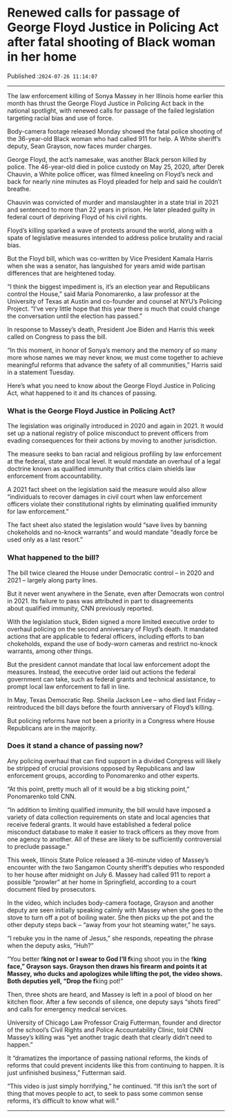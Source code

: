 # Renewed calls for passage of George Floyd Justice in Policing Act after fatal shooting of Black woman in her home

Published :`2024-07-26 11:14:07`

---

The law enforcement killing of Sonya Massey in her Illinois home earlier this month has thrust the George Floyd Justice in Policing Act back in the national spotlight, with renewed calls for passage of the failed legislation targeting racial bias and use of force.

Body-camera footage released Monday showed the fatal police shooting of the 36-year-old Black woman who had called 911 for help. A White sheriff’s deputy, Sean Grayson, now faces murder charges.

George Floyd, the act’s namesake, was another Black person killed by police. The 46-year-old died in police custody on May 25, 2020, after Derek Chauvin, a White police officer, was filmed kneeling on Floyd’s neck and back for nearly nine minutes as Floyd pleaded for help and said he couldn’t breathe.

Chauvin was convicted of murder and manslaughter in a state trial in 2021 and sentenced to more than 22 years in prison. He later pleaded guilty in federal court of depriving Floyd of his civil rights.

Floyd’s killing sparked a wave of protests around the world, along with a spate of legislative measures intended to address police brutality and racial bias.

But the Floyd bill, which was co-written by Vice President Kamala Harris when she was a senator, has languished for years amid wide partisan differences that are heightened today.

“I think the biggest impediment is, it’s an election year and Republicans control the House,” said Maria Ponomarenko, a law professor at the University of Texas at Austin and co-founder and counsel at NYU’s Policing Project. “I’ve very little hope that this year there is much that could change the conversation until the election has passed.”

In response to Massey’s death, President Joe Biden and Harris this week called on Congress to pass the bill.

“In this moment, in honor of Sonya’s memory and the memory of so many more whose names we may never know, we must come together to achieve meaningful reforms that advance the safety of all communities,” Harris said in a statement Tuesday.

Here’s what you need to know about the George Floyd Justice in Policing Act, what happened to it and its chances of passing.

### What is the George Floyd Justice in Policing Act?

The legislation was originally introduced in 2020 and again in 2021. It would set up a national registry of police misconduct to prevent officers from evading consequences for their actions by moving to another jurisdiction.

The measure seeks to ban racial and religious profiling by law enforcement at the federal, state and local level. It would mandate an overhaul of a legal doctrine known as qualified immunity that critics claim shields law enforcement from accountability.

A 2021 fact sheet on the legislation said the measure would also allow “individuals to recover damages in civil court when law enforcement officers violate their constitutional rights by eliminating qualified immunity for law enforcement.”

The fact sheet also stated the legislation would “save lives by banning chokeholds and no-knock warrants” and would mandate “deadly force be used only as a last resort.”

### What happened to the bill?

The bill twice cleared the House under Democratic control – in 2020 and 2021 – largely along party lines.

But it never went anywhere in the Senate, even after Democrats won control in 2021. Its failure to pass was attributed in part to disagreements about qualified immunity, CNN previously reported.

With the legislation stuck, Biden signed a more limited executive order to overhaul policing on the second anniversary of Floyd’s death. It mandated actions that are applicable to federal officers, including efforts to ban chokeholds, expand the use of body-worn cameras and restrict no-knock warrants, among other things.

But the president cannot mandate that local law enforcement adopt the measures. Instead, the executive order laid out actions the federal government can take, such as federal grants and technical assistance, to prompt local law enforcement to fall in line.

In May, Texas Democratic Rep. Sheila Jackson Lee – who died last Friday – reintroduced the bill days before the fourth anniversary of Floyd’s killing.

But policing reforms have not been a priority in a Congress where House Republicans are in the majority.

### Does it stand a chance of passing now?

Any policing overhaul that can find support in a divided Congress will likely be stripped of crucial provisions opposed by Republicans and law enforcement groups, according to Ponomarenko and other experts.

“At this point, pretty much all of it would be a big sticking point,” Ponomarenko told CNN.

“In addition to limiting qualified immunity, the bill would have imposed a variety of data collection requirements on state and local agencies that receive federal grants. It would have established a federal police misconduct database to make it easier to track officers as they move from one agency to another. All of these are likely to be sufficiently controversial to preclude passage.”

This week, Illinois State Police released a 36-minute video of Massey’s encounter with the two Sangamon County sheriff’s deputies who responded to her house after midnight on July 6. Massey had called 911 to report a possible “prowler” at her home in Springfield, according to a court document filed by prosecutors.

In the video, which includes body-camera footage, Grayson and another deputy are seen initially speaking calmly with Massey when she goes to the stove to turn off a pot of boiling water. She then picks up the pot and the other deputy steps back – “away from your hot steaming water,” he says.

“I rebuke you in the name of Jesus,” she responds, repeating the phrase when the deputy asks, “Huh?”

“You better f**king not or I swear to God I’ll f**king shoot you in the f**king face,” Grayson says. Grayson then draws his firearm and points it at Massey, who ducks and apologizes while lifting the pot, the video shows. Both deputies yell, “Drop the f**king pot!”

Then, three shots are heard, and Massey is left in a pool of blood on her kitchen floor. After a few seconds of silence, one deputy says “shots fired” and calls for emergency medical services.

University of Chicago Law Professor Craig Futterman, founder and director of the school’s Civil Rights and Police Accountability Clinic, told CNN Massey’s killing was “yet another tragic death that clearly didn’t need to happen.”

It “dramatizes the importance of passing national reforms, the kinds of reforms that could prevent incidents like this from continuing to happen. It is just unfinished business,” Futterman said.

“This video is just simply horrifying,” he continued. “If this isn’t the sort of thing that moves people to act, to seek to pass some common sense reforms, it’s difficult to know what will.”

---

